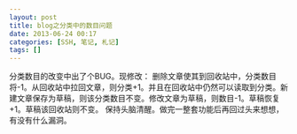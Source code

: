 ```yaml
---
layout: post
title: blog之分类中的数目问题
date: 2013-06-24 00:17
categories: [SSH, 笔记, 札记]
tags: []
---
```

分类数目的改变中出了个BUG。现修改：
删除文章使其到回收站中，分类数目将-1。从回收站中拉回文章，则分类+1。并且在回收站中仍然可以读取到分类。新建文章保存为草稿，则该分类数目不变。修改文章为草稿，则数目-1。草稿恢复+1。草稿该回收站则不变。
保持头脑清醒。做完一整套功能后再回过头来想想，有没有什么漏洞。


